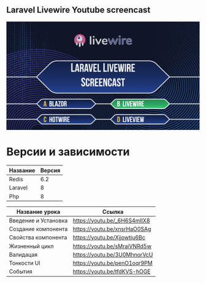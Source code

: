 ## Laravel Livewire Youtube screencast

<a href="https://raw.githubusercontent.com/agoalofalife-screencasts/livewire/master/.github/IMAGES/promo.png">
  <img src="https://raw.githubusercontent.com/agoalofalife-screencasts/livewire/master/.github/IMAGES/promo.png" alt="Laravel Livewire Screencast" align="center" />
</a>

# Версии и зависимости

| Название | Версия |
|----------|--------|
| Redis    | 6.2    |
| Laravel  | 8      |
| Php      | 8      |


| Название урока       | Ссылка                       |
|----------------------|------------------------------|
| Введение и Установка | https://youtu.be/_6H6S4mlIX8 |
| Создание компонента  | https://youtu.be/xnsrHaO0SAg |
| Свойства компонента  | https://youtu.be/Xjjowtju6Bc |
| Жизненный цикл       | https://youtu.be/sMraiVNRd5w |
| Валидацая            | https://youtu.be/3U0MhnorVcU |
| Тонкости UI          | https://youtu.be/penO1oqr9PM |
| События              | https://youtu.be/tfdKVS-hOGE |
